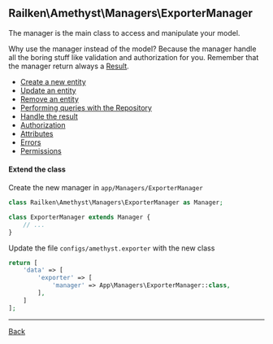 ## Railken\Amethyst\Managers\ExporterManager

The manager is the main class to access and manipulate your model.

Why use the manager instead of the model? Because the manager handle all the boring stuff like validation and authorization for you.
Remember that the manager return always a [Result](result.md).

* [Create a new entity](create.md)
* [Update an entity](update.md)
* [Remove an entity](remove.md)
* [Performing queries with the Repository](repository.md)
* [Handle the result](result.md)
* [Authorization](authorization.md)
* [Attributes](attributes.md)
* [Errors](errors.md)
* [Permissions](permissions.md)


#### Extend the class

Create the new manager in `app/Managers/ExporterManager`
```php
class Railken\Amethyst\Managers\ExporterManager as Manager;

class ExporterManager extends Manager {
	// ...
}
```
Update the file `configs/amethyst.exporter` with the new class
```php
return [
    'data' => [
        'exporter' => [
            'manager' => App\Managers\ExporterManager::class,
        ],
    ]
];
```

---
[Back](index.md)